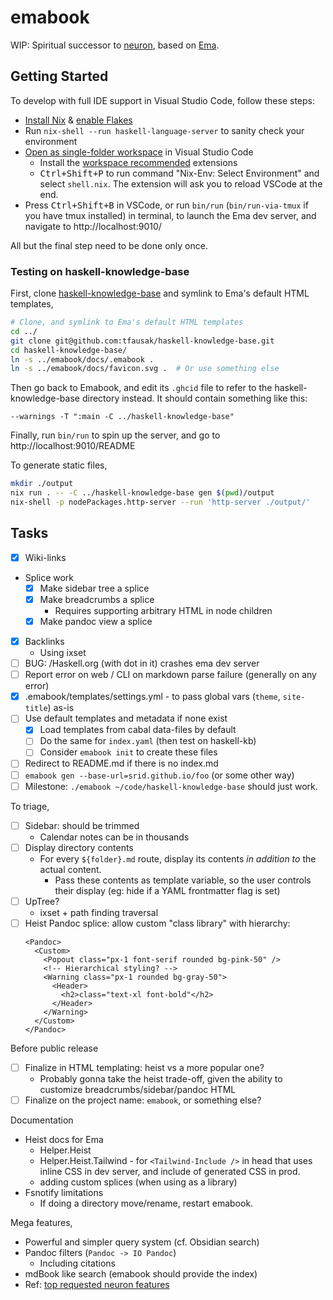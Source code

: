 # emabook

WIP: Spiritual successor to [neuron](https://neuron.zettel.page), based on [Ema](https://ema.srid.ca).

## Getting Started

To develop with full IDE support in Visual Studio Code, follow these steps:

- [Install Nix](https://nixos.org/download.html) & [enable Flakes](https://nixos.wiki/wiki/Flakes)
- Run `nix-shell --run haskell-language-server` to sanity check your environment 
- [Open as single-folder workspace](https://code.visualstudio.com/docs/editor/workspaces#_singlefolder-workspaces) in Visual Studio Code
    - Install the [workspace recommended](https://code.visualstudio.com/docs/editor/extension-marketplace#_workspace-recommended-extensions) extensions
    - <kbd>Ctrl+Shift+P</kbd> to run command "Nix-Env: Select Environment" and select `shell.nix`. The extension will ask you to reload VSCode at the end.
- Press <kbd>Ctrl+Shift+B</kbd> in VSCode, or run `bin/run` (`bin/run-via-tmux` if you have tmux installed) in terminal, to launch the Ema dev server, and navigate to http://localhost:9010/

All but the final step need to be done only once.

### Testing on haskell-knowledge-base

First, clone [haskell-knowledge-base](https://github.com/tfausak/haskell-knowledge-base) and symlink to Ema's default HTML templates,

```bash
# Clone, and symlink to Ema's default HTML templates
cd ../
git clone git@github.com:tfausak/haskell-knowledge-base.git
cd haskell-knowledge-base/
ln -s ../emabook/docs/.emabook .
ln -s ../emabook/docs/favicon.svg .  # Or use something else
```

Then go back to Emabook, and edit its `.ghcid` file to refer to the haskell-knowledge-base directory instead. It should contain something like this:

```
--warnings -T ":main -C ../haskell-knowledge-base"
```

Finally, run `bin/run` to spin up the server, and go to http://localhost:9010/README

To generate static files,

```bash
mkdir ./output
nix run . -- -C ../haskell-knowledge-base gen $(pwd)/output
nix-shell -p nodePackages.http-server --run 'http-server ./output/'
```

## Tasks

- [x] Wiki-links
- Splice work
  - [x] Make sidebar tree a splice
  - [x] Make breadcrumbs a splice
    - Requires supporting arbitrary HTML in node children
  - [x] Make pandoc view a splice
- [x] Backlinks
  - Using ixset
- [ ] BUG: /Haskell.org (with dot in it) crashes ema dev server
- [ ] Report error on web / CLI on markdown parse failure (generally on any error)
- [x] .emabook/templates/settings.yml - to pass global vars (`theme`, `site-title`) as-is
- [ ] Use default templates and metadata if none exist
  - [x] Load templates from cabal data-files by default
  - [ ] Do the same for `index.yaml` (then test on haskell-kb)
  - [ ] Consider `emabook init` to create these files
- [ ] Redirect to README.md if there is no index.md
- [ ] `emabook gen --base-url=srid.github.io/foo` (or some other way)
- [ ] Milestone: `./emabook ~/code/haskell-knowledge-base` should just work.

To triage,

- [ ] Sidebar: should be trimmed
  - Calendar notes can be in thousands
- [ ] Display directory contents
  - For every `${folder}.md` route, display its contents *in addition to* the actual content.
    - Pass these contents as template variable, so the user controls their display (eg: hide if a YAML frontmatter flag is set)
- [ ] UpTree?
  - ixset + path finding traversal
- [ ] Heist Pandoc splice: allow custom "class library" with hierarchy:
  ```
  <Pandoc>
    <Custom>
      <Popout class="px-1 font-serif rounded bg-pink-50" />
      <!-- Hierarchical styling? -->
      <Warning class="px-1 rounded bg-gray-50">
        <Header>
          <h2>class="text-xl font-bold"</h2>
        </Header>
      </Warning>
    </Custom>
  </Pandoc>
  ```

Before public release

- [ ] Finalize in HTML templating: heist vs a more popular one?
  - Probably gonna take the heist trade-off, given the ability to customize breadcrumbs/sidebar/pandoc HTML
- [ ] Finalize on the project name: `emabook`, or something else?

Documentation

- Heist docs for Ema
  - Helper.Heist
  - Helper.Heist.Tailwind - for `<Tailwind-Include />` in head that uses inline CSS in dev server, and include of generated CSS in prod.
  - adding custom splices (when using as a library)
- Fsnotify limitations
  - If doing a directory move/rename, restart emabook.

Mega features,

- Powerful and simpler query system (cf. Obsidian search)
- Pandoc filters (`Pandoc -> IO Pandoc`)
  - Including citations
- mdBook like search (emabook should provide the index)
- Ref: [top requested neuron features](https://github.com/srid/neuron/issues?q=is%3Aissue+is%3Aopen+sort%3Areactions)